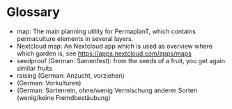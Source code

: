 # Glossary

- map:
  The main planning utility for PermaplanT, which contains permaculture elements in several layers.
- Nextcloud map:
  An Nextcloud app which is used as overview where which garden is, see https://apps.nextcloud.com/apps/maps
- seedproof (German: Samenfest):
  from the seeds of a fruit, you get again similar fruits
- raising (German: Anzucht, vorziehen)
- (German: Vorkulturen)
- (German: Sortenrein, ohne/wenig Vermischung anderer Sorten (wenig/keine Fremdbestäubung)
